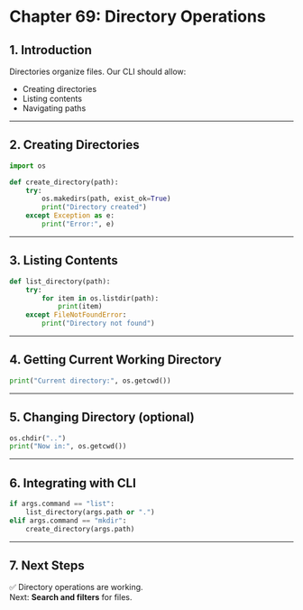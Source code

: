 # Chapter 69: Directory Operations

## 1. Introduction
Directories organize files. Our CLI should allow:  
- Creating directories  
- Listing contents  
- Navigating paths  

---

## 2. Creating Directories
```python
import os

def create_directory(path):
    try:
        os.makedirs(path, exist_ok=True)
        print("Directory created")
    except Exception as e:
        print("Error:", e)
```

---

## 3. Listing Contents
```python
def list_directory(path):
    try:
        for item in os.listdir(path):
            print(item)
    except FileNotFoundError:
        print("Directory not found")
```

---

## 4. Getting Current Working Directory
```python
print("Current directory:", os.getcwd())
```

---

## 5. Changing Directory (optional)
```python
os.chdir("..")
print("Now in:", os.getcwd())
```

---

## 6. Integrating with CLI
```python
if args.command == "list":
    list_directory(args.path or ".")
elif args.command == "mkdir":
    create_directory(args.path)
```

---

## 7. Next Steps
✅ Directory operations are working.  
Next: **Search and filters** for files.
